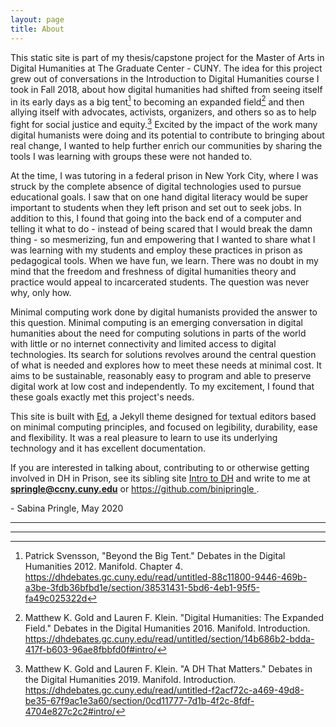 ```yaml
---
layout: page
title: About
---
```


This static site is part of my thesis/capstone project for the Master of Arts in Digital Humanities at The Graduate Center - CUNY. The idea for this project grew out of conversations in the Introduction to Digital Humanities course I took in Fall 2018, about how digital humanities had shifted from seeing itself in its early days as a big tent[^1] to becoming an expanded field[^2] and then allying itself with advocates, activists, organizers, and others so as to help fight for social justice and equity.[^3] Excited by the impact of the work many digital humanists were doing and its potential to contribute to bringing about real change, I wanted to help further enrich our communities by sharing the tools I was learning with groups these were not handed to.

At the time, I was tutoring in a federal prison in New York City, where I was struck by the complete absence of digital technologies used to pursue educational goals. I saw that on one hand digital literacy would be super important to students when they left prison and set out to seek jobs. In addition to this, I found that going into the back end of a computer and telling it what to do - instead of being scared that I would break the damn thing - so mesmerizing, fun and empowering that I wanted to share what I was learning with my students and employ these practices in prison as pedagogical tools. When we have fun, we learn. There was no doubt in my mind that the freedom and freshness of digital humanities theory and practice would appeal to incarcerated students. The question was never why, only how.

Minimal computing work done by digital humanists provided the answer to this question. Minimal computing is an emerging conversation in digital humanities about the need for computing solutions in parts of the world with little or no internet connectivity and limited access to digital technologies. Its search for solutions revolves around the central question of what is needed and explores how to meet these needs at minimal cost. It aims to be sustainable, reasonably easy to program and able to preserve digital work at low cost and independently. To my excitement, I found that these goals exactly met this project's needs.

This site is built with [Ed](https://elotroalex.github.io/ed/), a Jekyll theme designed for textual editors based on minimal computing principles, and focused on legibility, durability, ease and flexibility. It was a real pleasure to learn to use its underlying technology and it has excellent documentation.

If you are interested in talking about, contributing to or otherwise getting involved in DH in Prison, see its sibling site [Intro to DH](https://binipringle.github.io/intro-to-dh/) and write to me at **springle@ccny.cuny.edu** or [https://github.com/binipringle ](https://github.com/binipringle).  

\- Sabina Pringle, May 2020

___
[^1]: Patrick Svensson, "Beyond the Big Tent." Debates in the Digital Humanities 2012. Manifold. Chapter 4. <https://dhdebates.gc.cuny.edu/read/untitled-88c11800-9446-469b-a3be-3fdb36bfbd1e/section/38531431-5bd6-4eb1-95f5-fa49c025322d>

[^2]: Matthew K. Gold and Lauren F. Klein. "Digital Humanities: The Expanded Field." Debates in the Digital Humanities 2016. Manifold. Introduction. <https://dhdebates.gc.cuny.edu/read/untitled/section/14b686b2-bdda-417f-b603-96ae8fbbfd0f#intro/>

[^3]: Matthew K. Gold and Lauren F. Klein. "A DH That Matters." Debates in the Digital Humanities 2019. Manifold. Introduction. <https://dhdebates.gc.cuny.edu/read/untitled-f2acf72c-a469-49d8-be35-67f9ac1e3a60/section/0cd11777-7d1b-4f2c-8fdf-4704e827c2c2#intro/>

---
